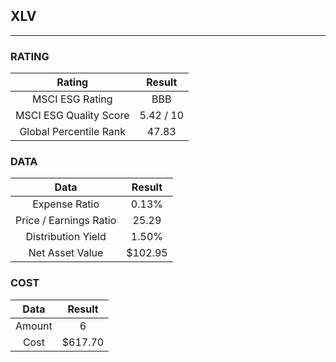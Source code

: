 ## XLV
----
### RATING

|Rating|Result|
|:----:|:---:|
|MSCI ESG Rating|BBB|
|MSCI ESG Quality Score|5.42 / 10|
|Global Percentile Rank|47.83|

### DATA

|Data|Result|
|:----:|:---:|
|Expense Ratio|0.13%|
|Price / Earnings Ratio|25.29|
|Distribution Yield|1.50%|
|Net Asset Value|$102.95|

### COST

|Data|Result|
|:----:|:---:|
|Amount|6|
|Cost|$617.70|
